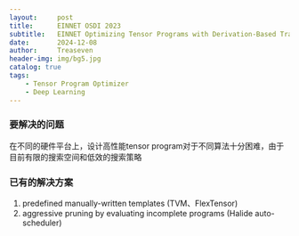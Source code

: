 ```yaml
---
layout:     post
title:      EINNET OSDI 2023
subtitle:   EINNET Optimizing Tensor Programs with Derivation-Based Transformations
date:       2024-12-08
author:     Treaseven
header-img: img/bg5.jpg
catalog: true
tags:
    - Tensor Program Optimizer
    - Deep Learning
---
```


### 要解决的问题
在不同的硬件平台上，设计高性能tensor program对于不同算法十分困难，由于目前有限的搜索空间和低效的搜索策略

### 已有的解决方案
1. predefined manually-written templates (TVM、FlexTensor)
2. aggressive pruning by evaluating incomplete programs (Halide auto-scheduler)
